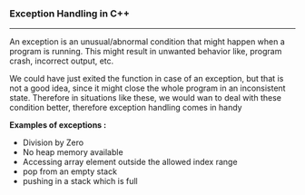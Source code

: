 ### **Exception Handling in C++**
---

An exception is an unusual/abnormal condition that might happen when a program is running. This might result in unwanted behavior like, program crash, incorrect output, etc.

We could have just exited the function in case of an exception, but that is not a good idea, since it might close the whole program in an inconsistent state. Therefore in situations like these, we would wan to deal with these condition better, therefore exception handling comes in handy

**Examples of exceptions :**
- Division by Zero
- No heap memory available
- Accessing array element outside the allowed index range
- pop from an empty stack
- pushing in a stack which is full